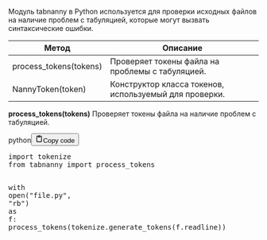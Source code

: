<p>Модуль tabnanny в Python используется для проверки исходных файлов
на наличие проблем с табуляцией, которые могут вызвать синтаксические ошибки.</p>
<table>
<thead>
<tr>
<th>Метод</th>
<th>Описание</th>
</tr>
</thead>
<tbody>
<tr>
<td>process_tokens(tokens)</td>
<td>Проверяет токены файла на проблемы с табуляцией.</td>
</tr>
<tr>
<td>NannyToken(token)</td>
<td>Конструктор класса токенов, используемый для проверки.</td>
</tr>
</tbody>
</table>
<p><strong>process_tokens(tokens)</strong> Проверяет токены файла на наличие проблем с табуляцией.</p>
<div class="code_element"><div class="lang_line"><text>python</text><button class="copy_code_button" onclick="CopyCode(this)"><svg style="width: 1.2em;height: 1.2em;" aria-hidden="true" xmlns="http://www.w3.org/2000/svg" fill="none" viewBox="0 0 24 24"><path stroke="currentColor" stroke-linecap="round" stroke-linejoin="round" stroke-width="2" d="M15 4h3a1 1 0 0 1 1 1v15a1 1 0 0 1-1 1H6a1 1 0 0 1-1-1V5a1 1 0 0 1 1-1h3m0 3h6m-5-4v4h4V3h-4Z"/></svg><text>Copy code</text></button></div><div class="code"><div class="highlight"><pre><span></span><span class="kn">import</span> <span class="nn">tokenize</span>
<span class="kn">from</span> <span class="nn">tabnanny</span> <span class="kn">import</span> <span class="n">process_tokens</span>

<span class="k">with</span> <span class="nb">open</span><span class="p">(</span><span class="s2">&quot;file.py&quot;</span><span class="p">,</span> <span class="s2">&quot;rb&quot;</span><span class="p">)</span> <span class="k">as</span> <span class="n">f</span><span class="p">:</span>
    <span class="n">process_tokens</span><span class="p">(</span><span class="n">tokenize</span><span class="o">.</span><span class="n">generate_tokens</span><span class="p">(</span><span class="n">f</span><span class="o">.</span><span class="n">readline</span><span class="p">))</span>
</pre></div></div></div>